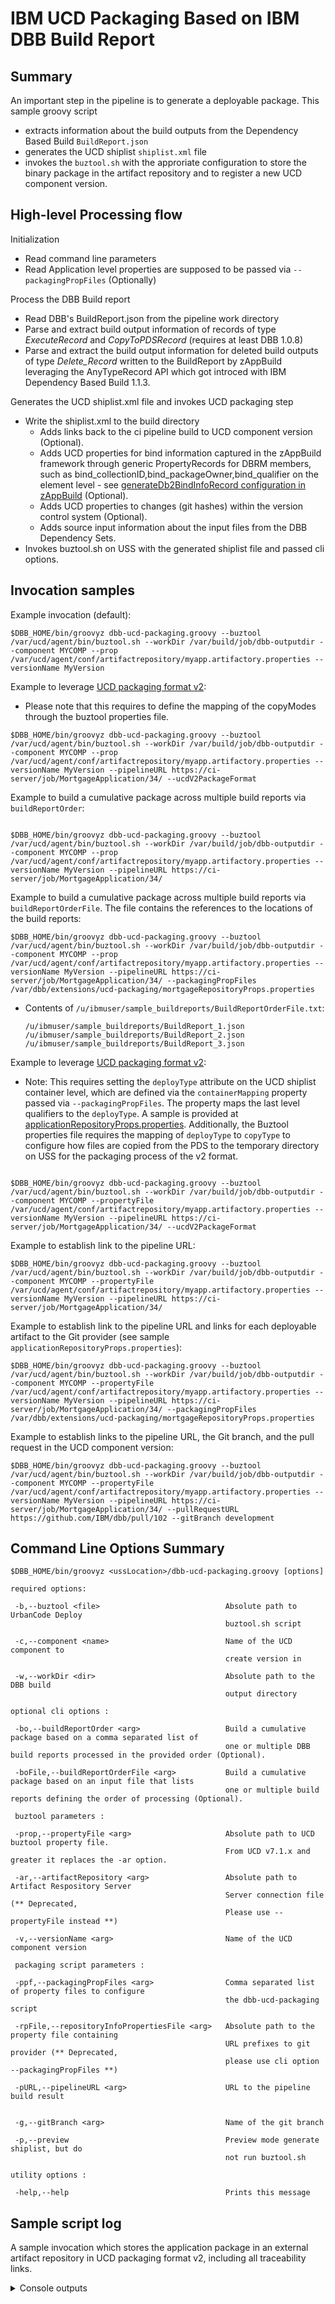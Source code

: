 # IBM UCD Packaging Based on IBM DBB Build Report

## Summary

An important step in the pipeline is to generate a deployable package. This sample groovy script
- extracts information about the build outputs from the Dependency Based Build ```BuildReport.json```
- generates the UCD shiplist ```shiplist.xml``` file
- invokes the ```buztool.sh``` with the approriate configuration to store the binary package in the artifact repository and to register a new UCD component version.

## High-level Processing flow
Initialization
- Read command line parameters
- Read Application level properties are supposed to be passed via `--packagingPropFiles` (Optionally)

Process the DBB Build report
- Read DBB's BuildReport.json from the pipeline work directory
- Parse and extract build output information of records of type *ExecuteRecord* and *CopyToPDSRecord* (requires at least DBB 1.0.8)
- Parse and extract the build output information for deleted build outputs of type *Delete_Record* written to the BuildReport by zAppBuild leveraging the AnyTypeRecord API which got introced with IBM Dependency Based Build 1.1.3.

Generates the UCD shiplist.xml file and invokes UCD packaging step
- Write the shiplist.xml to the build directory
    - Adds links back to the ci pipeline build to UCD component version (Optional).
    - Adds UCD properties for bind information captured in the zAppBuild framework through generic PropertyRecords for DBRM members, such as bind_collectionID,bind_packageOwner,bind_qualifier on the element level - see [generateDb2BindInfoRecord configuration in zAppBuild](https://github.com/IBM/dbb-zappbuild/blob/06ff114ee22b4e41a09aa0640ac75b7e56c70521/build-conf/build.properties#L79-L89) (Optional).  
    - Adds UCD properties to changes (git hashes) within the version control system (Optional).
    - Adds source input information about the input files from the DBB Dependency Sets.
- Invokes buztool.sh on USS with the generated shiplist file and passed cli options.
## Invocation samples

Example invocation (default):
```
$DBB_HOME/bin/groovyz dbb-ucd-packaging.groovy --buztool /var/ucd/agent/bin/buztool.sh --workDir /var/build/job/dbb-outputdir --component MYCOMP --prop /var/ucd/agent/conf/artifactrepository/myapp.artifactory.properties --versionName MyVersion
```

Example to leverage [UCD packaging format v2](https://www.ibm.com/docs/en/urbancode-deploy/7.2.1?topic=czcv-creating-zos-component-version-using-v2-package-format): 

* Please note that this requires to define the mapping of the copyModes through the buztool properties file.

```
$DBB_HOME/bin/groovyz dbb-ucd-packaging.groovy --buztool /var/ucd/agent/bin/buztool.sh --workDir /var/build/job/dbb-outputdir --component MYCOMP --prop /var/ucd/agent/conf/artifactrepository/myapp.artifactory.properties --versionName MyVersion --pipelineURL https://ci-server/job/MortgageApplication/34/ --ucdV2PackageFormat

```

Example to build a cumulative package across multiple build reports via `buildReportOrder`:

```

$DBB_HOME/bin/groovyz dbb-ucd-packaging.groovy --buztool /var/ucd/agent/bin/buztool.sh --workDir /var/build/job/dbb-outputdir --component MYCOMP --prop /var/ucd/agent/conf/artifactrepository/myapp.artifactory.properties --versionName MyVersion --pipelineURL https://ci-server/job/MortgageApplication/34/

```

Example to build a cumulative package across multiple build reports via `buildReportOrderFile`. The file contains the references to the locations of the build reports:

```
$DBB_HOME/bin/groovyz dbb-ucd-packaging.groovy --buztool /var/ucd/agent/bin/buztool.sh --workDir /var/build/job/dbb-outputdir --component MYCOMP --prop /var/ucd/agent/conf/artifactrepository/myapp.artifactory.properties --versionName MyVersion --pipelineURL https://ci-server/job/MortgageApplication/34/ --packagingPropFiles /var/dbb/extensions/ucd-packaging/mortgageRepositoryProps.properties 

```

- Contents of `/u/ibmuser/sample_buildreports/BuildReportOrderFile.txt`:

  ```
  /u/ibmuser/sample_buildreports/BuildReport_1.json
  /u/ibmuser/sample_buildreports/BuildReport_2.json
  /u/ibmuser/sample_buildreports/BuildReport_3.json 
  ```

Example to leverage [UCD packaging format v2](https://www.ibm.com/docs/en/urbancode-deploy/7.2.1?topic=czcv-creating-zos-component-version-using-v2-package-format):

- Note: This requires setting the `deployType` attribute on the UCD shiplist container level, which are defined via the `containerMapping` property passed via `--packagingPropFiles`. The property maps the last level qualifiers to the `deployType`. A sample is provided at [applicationRepositoryProps.properties](applicationRepositoryProps.properties). Additionally, the Buztool properties file requires the mapping of `deployType` to `copyType` to configure how files are copied from the PDS to the temporary directory on USS for the packaging process of the v2 format.

```

$DBB_HOME/bin/groovyz dbb-ucd-packaging.groovy --buztool /var/ucd/agent/bin/buztool.sh --workDir /var/build/job/dbb-outputdir --component MYCOMP --propertyFile /var/ucd/agent/conf/artifactrepository/myapp.artifactory.properties --versionName MyVersion --pipelineURL https://ci-server/job/MortgageApplication/34/ --ucdV2PackageFormat
```

Example to establish link to the pipeline URL:

```
$DBB_HOME/bin/groovyz dbb-ucd-packaging.groovy --buztool /var/ucd/agent/bin/buztool.sh --workDir /var/build/job/dbb-outputdir --component MYCOMP --propertyFile /var/ucd/agent/conf/artifactrepository/myapp.artifactory.properties --versionName MyVersion --pipelineURL https://ci-server/job/MortgageApplication/34/
```

Example to establish link to the pipeline URL and links for each deployable artifact to the Git provider (see sample `applicationRepositoryProps.properties`):

```
$DBB_HOME/bin/groovyz dbb-ucd-packaging.groovy --buztool /var/ucd/agent/bin/buztool.sh --workDir /var/build/job/dbb-outputdir --component MYCOMP --propertyFile /var/ucd/agent/conf/artifactrepository/myapp.artifactory.properties --versionName MyVersion --pipelineURL https://ci-server/job/MortgageApplication/34/ --packagingPropFiles /var/dbb/extensions/ucd-packaging/mortgageRepositoryProps.properties 
```

Example to establish links to the pipeline URL, the Git branch, and the pull request in the UCD component version:

```
$DBB_HOME/bin/groovyz dbb-ucd-packaging.groovy --buztool /var/ucd/agent/bin/buztool.sh --workDir /var/build/job/dbb-outputdir --component MYCOMP --propertyFile /var/ucd/agent/conf/artifactrepository/myapp.artifactory.properties --versionName MyVersion --pipelineURL https://ci-server/job/MortgageApplication/34/ --pullRequestURL https://github.com/IBM/dbb/pull/102 --gitBranch development
```

## Command Line Options Summary

```
$DBB_HOME/bin/groovyz <ussLocation>/dbb-ucd-packaging.groovy [options]

required options:

 -b,--buztool <file>                            Absolute path to UrbanCode Deploy
                                                buztool.sh script

 -c,--component <name>                          Name of the UCD component to
                                                create version in

 -w,--workDir <dir>                             Absolute path to the DBB build
                                                output directory

optional cli options :

 -bo,--buildReportOrder <arg>                   Build a cumulative package based on a comma separated list of
                                                one or multiple DBB build reports processed in the provided order (Optional).

 -boFile,--buildReportOrderFile <arg>           Build a cumulative package based on an input file that lists
                                                one or multiple build reports defining the order of processing (Optional).

 buztool parameters : 

 -prop,--propertyFile <arg>                     Absolute path to UCD buztool property file. 
                                                From UCD v7.1.x and greater it replaces the -ar option.

 -ar,--artifactRepository <arg>                 Absolute path to Artifact Respository Server
                                                Server connection file (** Deprecated, 
                                                Please use --propertyFile instead **)

 -v,--versionName <arg>                         Name of the UCD component version
 
 packaging script parameters : 

 -ppf,--packagingPropFiles <arg>                Comma separated list of property files to configure
                                                the dbb-ucd-packaging script

 -rpFile,--repositoryInfoPropertiesFile <arg>   Absolute path to the property file containing
                                                URL prefixes to git provider (** Deprecated,
                                                please use cli option --packagingPropFiles **)

 -pURL,--pipelineURL <arg>                      URL to the pipeline build result


 -g,--gitBranch <arg>                           Name of the git branch

 -p,--preview                                   Preview mode generate shiplist, but do
                                                not run buztool.sh

utility options :

 -help,--help                                   Prints this message
 ```


 ## Sample script log
A sample invocation which stores the application package in an external artifact repository in UCD packaging format v2, including all traceability links.

<details>
  <summary>Console outputs</summary>



**dbb-ucd-packaging script output**

```
+ /usr/lpp/dbb/v1r0/bin/groovyz /var/jenkins/workspace/zunit-retirementCalculator/dbb/Pipeline/CreateUCDComponentVersion/dbb-ucd-packaging.groovy --buztool /var/ucd-agent/bin/buztool.sh --workDir /var/jenkins/workspace/zunit-retirementCalculator/BUILD-112/build.20220315.080246.002 --component retirementCalculator --prop /var/jenkins/workspace/zunit-retirementCalculator//retirementCalculator/retirementCalculator/application-conf/retirementCalculator.ucd.properties --versionName 112_20220315.050325.003 --packagingPropFiles /var/jenkins/workspace/zunit-retirementCalculator//retirementCalculator/retirementCalculator/application-conf/retirementCalulcatur.packaging.properties --ucdV2PackageFormat --pipelineURL http://jenkins-server/job/zunit-retirementCalculator/112/ --gitBranch main 
** Create version start at 20220315.080327.003
** Properties at startup:
   workDir -> /var/jenkins/workspace/zunit-retirementCalculator/BUILD-112/build.20220315.080246.002
   startTime -> 20220315.080327.003
   versionName -> 112_20220315.050325.003
   git_commitURL_prefix -> https://github.ibm.com/zDevOps-Acceleration/retirementCalculator/commit
   git_treeURL_prefix -> https://github.ibm.com/zDevOps-Acceleration/retirementCalculator/tree
   ucdV2PackageFormat -> true
   preview -> false
   gitBranch -> main
   containerMapping -> ["LOAD": "LOAD", "LOADLIB": "LOAD", "COPY" : "TEXT", "DBRM" : "DBRM", "JCL" : "TEXT"]
   pipelineURL -> http://jenkins-server/job/zunit-retirementCalculator/112/
   buztoolPath -> /var/ucd-agent/bin/buztool.sh
   propertyFileSettings -> /var/jenkins/workspace/zunit-retirementCalculator//retirementCalculator/retirementCalculator/application-conf/retirementCalculator.ucd.properties
   component -> retirementCalculator
** Read build report data from /var/jenkins/workspace/zunit-retirementCalculator/BUILD-112/build.20220315.080246.002/BuildReport.json
** Find deployable outputs in the build report 
   * Buildrecord type TYPE_COPY_TO_PDS is supported with DBB toolkit 1.0.8 and higher. Extracting build records for TYPE_COPY_TO_PDS might not be available and skipped. Identified DBB Toolkit version 1.1.2.
** Deployable files
   JENKINS.ZDAT.RETIRE.LOAD(EBUD01), LOAD
   JENKINS.ZDAT.RETIRE.LOAD(EBUD03), LOAD
   JENKINS.ZDAT.RETIRE.LOAD(EBUD0RUN), LOAD
   JENKINS.ZDAT.RETIRE.LOAD(EBUD02), LOAD
** Deleted files
** Generate UCD ship list file
** Write ship list file to  /var/jenkins/workspace/zunit-retirementCalculator/BUILD-112/build.20220315.080246.002/shiplist.xml
** Following UCD buztool cmd will be invoked
/var/ucd-agent/bin/buztool.sh createzosversion2 -c retirementCalculator -s /var/jenkins/workspace/zunit-retirementCalculator/BUILD-112/build.20220315.080246.002/shiplist.xml -o /var/jenkins/workspace/zunit-retirementCalculator/BUILD-112/build.20220315.080246.002/buztool.output -prop /var/jenkins/workspace/zunit-retirementCalculator//retirementCalculator/retirementCalculator/application-conf/retirementCalculator.ucd.properties -v 112_20220315.050325.003 
** Create version by running UCD buztool
zOS toolkit config   : /var/ucd-agent/ (7.2.1.0,20211011-0758)
zOS toolkit binary   : /var/ucd-agent/ (7.2.1.0,20211011-0758)
zOS toolkit data set : RATCFG.UCD.V7R2M1 (7.2.1.0,20211011-0758)
Reading parameters:
....Command : createzosversion2
....Component : retirementCalculator
....Version : 112_20220315.050325.003
....Shiplist file : /var/jenkins/workspace/zunit-retirementCalculator/BUILD-112/build.20220315.080246.002/shiplist.xml
....Buztool Properties File : /var/jenkins/workspace/zunit-retirementCalculator//retirementCalculator/retirementCalculator/application-conf/retirementCalculator.ucd.properties
....Output File:/var/jenkins/workspace/zunit-retirementCalculator/BUILD-112/build.20220315.080246.002/buztool.output
Verifying version
....Repository location : /var/ucd-agent/var/repository/retirementCalculator/112_20220315.050325.003
Pre-processing shiplist:
....Shiplist after processing :/var/ucd-agent/var/repository/retirementCalculator/112_20220315.050325.003/shiplist.xml
Packaging data sets:
....Shiplist : /var/ucd-agent/var/repository/retirementCalculator/112_20220315.050325.003/shiplist.xml
....Location to store zip :  /var/ucd-agent/var/repository/retirementCalculator/112_20220315.050325.003
....Zip name : package.zip
....verbose : false
....Datasets copied succesfully
Post-processing package:
PackageManifest file post-processing completed. 
Create version and store package:
....Uploading to artifactory using details from prop file
....Executing request PUT http://artifactory-server/artifactory/RetirementCalculator/112_20220315.050325.003.zip HTTP/1.1
....Version artifacts stored to ARTIFACTORY server
....Version created in UCD server
....Version:112_20220315.050325.003 created
Elapsed time: 2.0 seconds.

** buztool output properties
   version.url -> https://ucd.dat.ibm.com:8443//#version/c9f2f810-8314-4baa-af79-937a57f81c51
   version.repository.type -> CODESTATION
   version.name -> 112_20220315.050325.003
   version.id -> c9f2f810-8314-4baa-af79-937a57f81c51
   component.name -> retirementCalculator
   version.shiplist -> /var/jenkins/workspace/zunit-retirementCalculator/BUILD-112/build.20220315.080246.002/shiplist.xml
** Build finished
```

**Generated Shiplistfile.xml**


```
<?xml version="1.0" encoding="CP037"?>
<manifest type='MANIFEST_SHIPLIST'>
  <property name='dbb-buildResultUrl' value='https://10.3.20.96:10443/dbb/rest/buildResult/90543' />
  <property name='ci-pipelineUrl' value='http://jenkins-server/job/zunit-retirementCalculator/112/' />
  <property name='ci-gitBranch' value='main' />
  <property name='filesProcessed' value='8' />
  <property name=':githash:retirementCalculator' value='532647316aecd2acd4b3a545e8985080c97415db' />
  <property name='fullBuild' value='true' />
  <property name=':giturl:retirementCalculator' value='git@github.ibm.com:zDevOps-Acceleration/retirementCalculator.git' />
  <container name='JENKINS.ZDAT.RETIRE.LOAD' type='PDS' deployType='LOAD'>
    <resource name='EBUD01' type='PDSMember' deployType='LOAD'>
      <property name='buildcommand' value='IEWBLINK' />
      <property name='buildoptions' value='RENT,REUS=RENT,LIST,XREF,AMODE=31,RMODE=ANY' />
      <property name='githash' value='532647316aecd2acd4b3a545e8985080c97415db' />
      <property name='git-link-to-commit' value='https://github.ibm.com/zDevOps-Acceleration/retirementCalculator/commit/532647316aecd2acd4b3a545e8985080c97415db' />
      <inputs url='https://github.ibm.com/zDevOps-Acceleration/retirementCalculator/tree/532647316aecd2acd4b3a545e8985080c97415db/retirementCalculator/cobol/EBUD01.cbl'>
        <input name='retirementCalculator/cobol/EBUD01.cbl' compileType='Main' url='https://github.ibm.com/zDevOps-Acceleration/retirementCalculator/tree/532647316aecd2acd4b3a545e8985080c97415db/retirementCalculator/cobol/EBUD01.cbl' />
      </inputs>
    </resource>
  </container>
  <container name='JENKINS.ZDAT.RETIRE.LOAD' type='PDS' deployType='LOAD'>
    <resource name='EBUD03' type='PDSMember' deployType='LOAD'>
      <property name='buildcommand' value='IEWBLINK' />
      <property name='buildoptions' value='RENT,REUS=RENT,LIST,XREF,AMODE=31,RMODE=ANY' />
      <property name='githash' value='532647316aecd2acd4b3a545e8985080c97415db' />
      <property name='git-link-to-commit' value='https://github.ibm.com/zDevOps-Acceleration/retirementCalculator/commit/532647316aecd2acd4b3a545e8985080c97415db' />
      <inputs url='https://github.ibm.com/zDevOps-Acceleration/retirementCalculator/tree/532647316aecd2acd4b3a545e8985080c97415db/retirementCalculator/cobol/EBUD03.cbl'>
        <input name='retirementCalculator/cobol/EBUD03.cbl' compileType='Main' url='https://github.ibm.com/zDevOps-Acceleration/retirementCalculator/tree/532647316aecd2acd4b3a545e8985080c97415db/retirementCalculator/cobol/EBUD03.cbl' />
      </inputs>
    </resource>
  </container>
  <container name='JENKINS.ZDAT.RETIRE.LOAD' type='PDS' deployType='LOAD'>
    <resource name='EBUD0RUN' type='PDSMember' deployType='LOAD'>
      <property name='buildcommand' value='IEWBLINK' />
      <property name='buildoptions' value='RENT,REUS=RENT,LIST,XREF,AMODE=31,RMODE=ANY' />
      <property name='githash' value='532647316aecd2acd4b3a545e8985080c97415db' />
      <property name='git-link-to-commit' value='https://github.ibm.com/zDevOps-Acceleration/retirementCalculator/commit/532647316aecd2acd4b3a545e8985080c97415db' />
      <inputs url='https://github.ibm.com/zDevOps-Acceleration/retirementCalculator/tree/532647316aecd2acd4b3a545e8985080c97415db/retirementCalculator/cobol/EBUD0RUN.cbl'>
        <input name='retirementCalculator/cobol/EBUD0RUN.cbl' compileType='Main' url='https://github.ibm.com/zDevOps-Acceleration/retirementCalculator/tree/532647316aecd2acd4b3a545e8985080c97415db/retirementCalculator/cobol/EBUD0RUN.cbl' />
        <input name='retirementCalculator/copy/LINPUT.cpy' compileType='COPY' url='https://github.ibm.com/zDevOps-Acceleration/retirementCalculator/tree/532647316aecd2acd4b3a545e8985080c97415db/retirementCalculator/copy/LINPUT.cpy' />
      </inputs>
    </resource>
  </container>
  <container name='JENKINS.ZDAT.RETIRE.LOAD' type='PDS' deployType='LOAD'>
    <resource name='EBUD02' type='PDSMember' deployType='LOAD'>
      <property name='buildcommand' value='IEWBLINK' />
      <property name='buildoptions' value='RENT,REUS=RENT,LIST,XREF,AMODE=31,RMODE=ANY' />
      <property name='githash' value='532647316aecd2acd4b3a545e8985080c97415db' />
      <property name='git-link-to-commit' value='https://github.ibm.com/zDevOps-Acceleration/retirementCalculator/commit/532647316aecd2acd4b3a545e8985080c97415db' />
      <inputs url='https://github.ibm.com/zDevOps-Acceleration/retirementCalculator/tree/532647316aecd2acd4b3a545e8985080c97415db/retirementCalculator/cobol/EBUD02.cbl'>
        <input name='retirementCalculator/cobol/EBUD02.cbl' compileType='Main' url='https://github.ibm.com/zDevOps-Acceleration/retirementCalculator/tree/532647316aecd2acd4b3a545e8985080c97415db/retirementCalculator/cobol/EBUD02.cbl' />
      </inputs>
    </resource>
  </container>
</manifest>
```
</details>
 